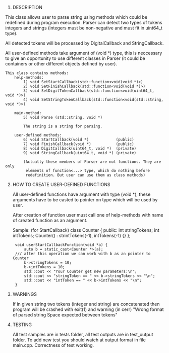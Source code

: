 1. DESCRIPTION

This class allows user to parse string using methods which could be redefined
during program execution. Parser can detect two types of tokens integers and
strings (integers must be non-negative and must fit in uint64_t type).

All detected tokens will be processed by DigitalCallback and StringCallback.

All user-defined methods take argument of (void *) type, this is neccessary to
give an opportunity to use different classes in Parser (it could be containers
or other different objects defined by user).

    This class contains methods:
        help-methods:
            1) void SetStartCallback(std::function<void(void *)>)
            2) void SetFinishCallback(std::function<void(void *)>)
            3) void SetDigitTokenCallback(std::function<void(uint64_t, void *)>)
            4) void SetStringTokenCallback(std::function<void(std::string, void *)>)

        main-method:
            5) void Parse (std::string, void *)

            The string is a string for parsing.

        user-defined methods:
            6) void StartCallback(void *)            (public)
            7) void FinishCallback(void *)           (public)
            8) void DigitCallback(uint64_t, void *)  (private)
            9) void StringCallback(uint64_t, void *) (private)

            (Actually these members of Parser are not functions. They are only
             elements of function<...> type, which do nothing before
             redefinition. But user can use them as class methods)

2. HOW TO CREATE USER-DEFINED FUNCTIONS

    All user-defined functions have argument with type (void *), these arguments
    have to be casted to pointer on type which will be used by user.

    After creation of function user must call one of help-methods
    with name of created function as an argument.

    Sample: (for StartCallback)
        class Counter {
            public:
                int stringTokens;
                int intTokens;
                Counter() : strintTokens(-1), intTokens(-1) {}
        };

        void userStartCallbackFunction(void *a) {
            auto b = static_cast<Counter *>(a);
        /// after this operation we can work with b as an pointer to Counter
            b->stringTokens = 10;
            b->intTokens = 10;
            std::cout << "Your Counter get new parameters:\n";
            std::cout << "stringToken == " << b->stringTokens << "\n";
            std::cout << "intToken == " << b->intTokens << "\n";
        }

3. WARNINGS

    If in given string two tokens (integer and string) are concatenated then
program will be crashed with exit(1) and warning (in cerr)
    "Wrong format of parsed string
     Space expected between tokens"

4. TESTING

    All test samples are in tests folder, all test outputs are in test_output
    folder. To add new test you should watch at output format in file main.cpp.
    Correctness of test working.
